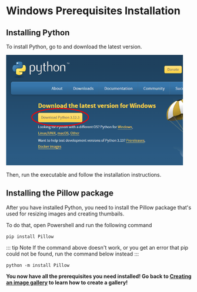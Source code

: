 # Windows Prerequisites Installation

## Installing Python

To install Python, go to [](https://www.python.org/downloads/) and download the latest version.

<img src="./img/install_python.png" height="300"></img>

Then, run the executable and follow the installation instructions.

## Installing the Pillow package

After you have installed Python, you need to install the Pillow package that's used for resizing images and creating thumbails.

To do that, open Powershell and run the following command

```Shell
pip install Pillow
```

::: tip Note
If the command above doesn't work, or you get an error that pip could not be found, run the command below instead
:::

```Shell
python -m install Pillow
```

**You now have all the prerequisites you need installed! Go back to [Creating an image gallery](creating-an-image-gallery) to learn how to create a gallery!**